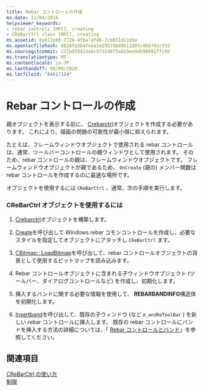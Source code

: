 ```yaml
---
title: Rebar コントロールの作成
ms.date: 11/04/2016
helpviewer_keywords:
- rebar controls [MFC], creating
- CReBarCtrl class [MFC], creating
ms.assetid: 0a012e08-772b-4f6a-af86-7cb651d11d3e
ms.openlocfilehash: 6828fa3b47eaa1e29579b09611d85cd68702c332
ms.sourcegitcommit: c21b05042debc97d14875e019ee9d698691ffc0b
ms.translationtype: MT
ms.contentlocale: ja-JP
ms.lasthandoff: 06/09/2020
ms.locfileid: "84617124"
---
```

# <a name="creating-a-rebar-control"></a>Rebar コントロールの作成

親オブジェクトを表示する前に、 [Crebarctrl](reference/crebarctrl-class.md)オブジェクトを作成する必要があります。 これにより、描画の問題の可能性が最小限に抑えられます。

たとえば、フレームウィンドウオブジェクトで使用される rebar コントロールは、通常、ツールバーコントロールの親ウィンドウとして使用されます。 そのため、rebar コントロールの親は、フレームウィンドウオブジェクトです。 フレームウィンドウオブジェクトが親であるため、 `OnCreate` (親の) メンバー関数は rebar コントロールを作成するのに最適な場所です。

オブジェクトを使用するには `CReBarCtrl` 、通常、次の手順を実行します。

### <a name="to-use-a-crebarctrl-object"></a>CReBarCtrl オブジェクトを使用するには

1. [Crebarctrl](reference/crebarctrl-class.md)オブジェクトを構築します。

1. [Create](reference/crebarctrl-class.md#create)を呼び出して Windows rebar コモンコントロールを作成し、必要なスタイルを指定してオブジェクトにアタッチし `CReBarCtrl` ます。

1. [CBitmap:: LoadBitmap](reference/cbitmap-class.md#loadbitmap)を呼び出して、rebar コントロールオブジェクトの背景として使用するビットマップを読み込みます。

1. Rebar コントロールオブジェクトに含まれる子ウィンドウオブジェクト (ツールバー、ダイアログコントロールなど) を作成し、初期化します。

1. 挿入するバンドに関する必要な情報を使用して、 **REBARBANDINFO**構造体を初期化します。

1. [Insertband](reference/crebarctrl-class.md#insertband)を呼び出して、既存の子ウィンドウ (など `m_wndReToolBar` ) を新しい rebar コントロールに挿入します。 既存の rebar コントロールにバンドを挿入する方法の詳細については、「 [Rebar コントロールとバンド](rebar-controls-and-bands.md)」を参照してください。

## <a name="see-also"></a>関連項目

[CReBarCtrl の使い方](using-crebarctrl.md)<br/>
[制限](controls-mfc.md)
